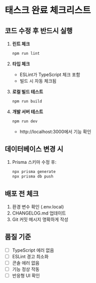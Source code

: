 # 태스크 완료 체크리스트

## 코드 수정 후 반드시 실행
1. **린트 체크**
   ```bash
   npm run lint
   ```

2. **타입 체크**
   - ESLint가 TypeScript 체크 포함
   - 빌드 시 자동 체크됨

3. **로컬 빌드 테스트**
   ```bash
   npm run build
   ```

4. **개발 서버 테스트**
   ```bash
   npm run dev
   ```
   - http://localhost:3000에서 기능 확인

## 데이터베이스 변경 시
1. Prisma 스키마 수정 후:
   ```bash
   npx prisma generate
   npx prisma db push
   ```

## 배포 전 체크
1. 환경 변수 확인 (.env.local)
2. CHANGELOG.md 업데이트
3. Git 커밋 메시지 명확하게 작성

## 품질 기준
- [ ] TypeScript 에러 없음
- [ ] ESLint 경고 최소화
- [ ] 콘솔 에러 없음
- [ ] 기능 정상 작동
- [ ] 반응형 UI 확인